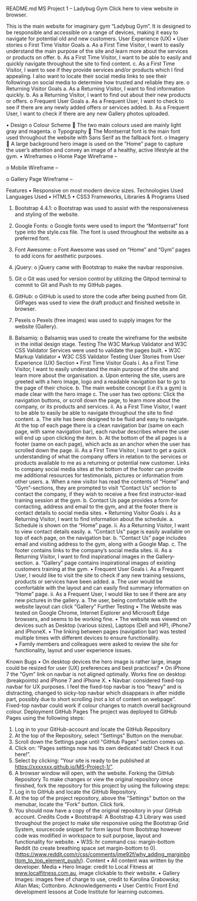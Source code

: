  README.md
MS Project 1 – Ladybug Gym
Click here to view website in browser.

This is the main website for imaginary gym “Ladybug Gym”. It is designed to be responsible and accessible on a range of devices, making it easy to navigate for potential old and new customers.
User Experience (UX)
•	User stories
o	First Time Visitor Goals
a.	As a First Time Visitor, I want to easily understand the main purpose of the site and learn more about the services or products on offer.
b.	As a First Time Visitor, I want to be able to easily and quickly navigate throughout the site to find content.
c.	As a First Time Visitor, I want to see if they provide services and/or products which I find appealing. I also want to locate their social media links to see their followings on social media to determine how trusted and reliable they are.
o	Returning Visitor Goals
a.	As a Returning Visitor, I want to find information quickly.
b.	As a Returning Visitor, I want to find out about their new products or offers.
o	Frequent User Goals
a.	As a Frequent User, I want to check to see if there are any newly added offers or services added.
b.	As a Frequent User, I want to check if there are any new Gallery photos uploaded.

•	Design
o	Colour Scheme
	The two main colours used are mainly light gray and magenta.
o	Typography
	The Montserrat font is the main font used throughout the website with Sans Serif as the fallback font.
o	Imagery
	 A large background hero image is used on the “Home” page to capture the user’s attention and convey an image of a healthy, active lifestyle at the gym.
•	Wireframes
o	Home Page Wireframe –   


o	Mobile Wireframe – 
                          




o	Gallery Page Wireframe – 
                            
 
Features
•	Responsive on most modern device sizes.
Technologies Used
Languages Used
•	HTML5
•	CSS3
Frameworks, Libraries & Programs Used
1.	Bootstrap 4.4.1:
o	Bootstrap was used to assist with the responsiveness and styling of the website.
2.	Google Fonts:
o	Google fonts were used to import the “Montserrat” font type into the style.css file. The font is used throughout the website as a preferred font. 
3.	Font Awesome:
o	Font Awesome was used on “Home” and “Gym” pages to add icons for aesthetic purposes. 
4.	jQuery:
o	jQuery came with Bootstrap to make the navbar responsive.
5.	Git
o	Git was used for version control by utilizing the Gitpod terminal to commit to Git and Push to my GitHub pages.

6.	GitHub:
o	GitHub is used to store the code after being pushed from Git. GitPages was used to view the draft product and finished website in browser.
7.	Pexels
o	Pexels (free images) was used to supply images for the website (Gallery).
8.	Balsamiq:
o	Balsamiq was used to create the wireframe for the website in the initial design stage.
Testing
The W3C Markup Validator and W3C CSS Validator Services were used to validate the pages built. 
•	W3C Markup Validator 
•	W3C CSS Validator 
Testing User Stories from User Experience (UX) Section
•	First Time Visitor Goals
i.	As a First Time Visitor, I want to easily understand the main purpose of the site and learn more about the organisation.
a.	Upon entering the site, users are greeted with a hero image, logo and a readable navigation bar to go to the page of their choice. 
b.	The main website concept (i.e it’s a gym) is made clear with the hero image
c.	The user has two options: Click the navigation buttons, or scroll down the page, to learn more about the company, or its products and services.
ii.	As a First Time Visitor, I want to be able to easily be able to navigate throughout the site to find content.
a.	The site has been designed to be fluid and easy to navigate. At the top of each page there is a clean navigation bar (same on each page, with same navigation bar), each navbar describes where the user will end up upon clicking the item.
b.	At the bottom of the all pages is a footer (same on each page), which acts as an anchor when the user has scrolled down the page. 
iii.	As a First Time Visitor, I want to get a quick understanding of what the company offers in relation to the services or products available to me as a returning or potential new customer. Links to company social media sites at the bottom of the footer can provide me additional resources for testimonials, pictures or information from other users. 
a.	When a new visitor has read the contents of “Home” and “Gym”-sections, they are prompted to visit “Contact Us” section to contact the company, if they wish to receive a free first instructor-lead training session at the gym. 
b.	Contact Us page provides a form for contacting, address and email to the gym, and at the footer there is contact details to social media sites. 
•	Returning Visitor Goals
i.	As a Returning Visitor, I want to find information about the schedule. 
a.	Schedule is shown on the “Home” page.
ii.	As a Returning Visitor, I want to view contact details easily.
a.	“Contact Us" page is easily available on top of each page, on the navigation bar.
b.	“Contact Us” page includes email and visiting address to the gym, along with a Google Map. 
c.	The footer contains links to the company’s social media sites.
iii.	As a Returning Visitor, I want to find inspirational images in the Gallery-section.
a.	“Gallery” page contains inspirational images of existing customers training at the gym.
•	Frequent User Goals
i.	As a Frequent User, I would like to visit the site to check if any new training sessions, products or services have been added. 
a.	The user would be comfortable with the layout and can easily find summary information on “Home” page. 
ii.	As a Frequent User, I would like to see if there are any new pictures in the gallery.
a.	The user, being comfortable with the website layout can click “Gallery”
Further Testing
•	The Website was tested on Google Chrome, Internet Explorer and Microsoft Edge browsers, and seems to be working fine.
•	The website was viewed on devices such as Desktop (various sizes), Laptops (Dell and HP), iPhone7 and iPhoneX.
•	The linking between pages (navigation bar) was tested multiple times with different devices to ensure functionality.  
•	Family members and colleagues were asked to review the site for functionality, layout and user experience issues.

Known Bugs
•	On desktop devices the hero image is rather large, image could be resized for user (UX) preferences and best practices? 
•	On iPhone 7 the “Gym” link on navbar is not aligned optimally. Works fine on desktop (breakpoints) and iPhone 7 and iPhone X. 
•	Navbar: considered fixed-top navbar for UX purposes. I feel the fixed-top navbar is too “heavy” and is distracting, changed to sicky-top navbar which disappears in after middle part, possibly due to short scrolling (not a lot of content on webpage”. Fixed-top navbar could work if colour changes to match overall background colour. 
Deployment
GitHub Pages
The project was deployed to GitHub Pages using the following steps:
1.	Log in to your GitHub-account and locate the GitHub Repository
2.	At the top of the Repository,  select "Settings" Button on the menubar.
3.	Scroll down the Settings page until "GitHub Pages" section comes up.
4.	Click on: “Pages settings now has its own dedicated tab! Check it out here!”.
5.	Select by clicking: “Your site is ready to be published at https://xxxxxxx.github.io/MS-Project-1/”.
6.	A browser window will open, with the website. 
Forking the GitHub Repository
To make changes or view the original repository once finished, fork the repository for this project by using the following steps:
1.	Log in to GitHub and locate the GitHub Repository.
2.	At the top of the project repository, above the "Settings" button on the menubar, locate the "Fork" button. Click fork.
3.	You should now have a copy of the original repository in your GitHub account.
Credits
Code
•	Bootstrap4: A Bootstrap 4.3 Library was used throughout the project to make site responsive using the Bootstrap Grid System, sourcecode snippet for form layout from Bootstrap however code was modified in workspace to suit purpose, layout and functionality for website.
•	W3S: hr command css: margin-bottom Reddit (to create breathing space set margin-bottom to 0). (https://www.reddit.com/r/css/comments/jme92f/why_adding_marginbottom_to_top_element_push/).
Content
•	All content was written by the developer.
Media
•	Hero Image: credit to Local Fitness at www.localfitness.com.au, image clickable to their website.
•	Gallery Images: images free of charge to use, credit to Karolina Grabowska; Allan Mas; Cottonbro.
Acknowledgements
•	User Centric Front End development lessons at Code Institute for learning outcomes. 





